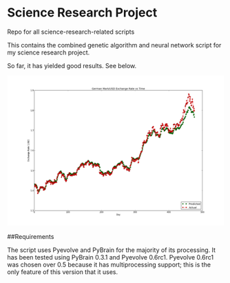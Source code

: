 Science Research Project
========================

Repo for all science-research-related scripts

This contains the combined genetic algorithm and neural network script for my science research project.

So far, it has yielded good results. See below.

<a href="german_mark_ga_nn.png" target="_blank"><img src="german_mark_ga_nn.png" alt="German Mark Graph" width="700" /></a>

##Requirements

The script uses Pyevolve and PyBrain for the majority of its processing. It has been tested using PyBrain 0.3.1 and Pyevolve 0.6rc1. Pyevolve 0.6rc1 was chosen over 0.5 because it has multiprocessing support; this is the only feature of this version that it uses.